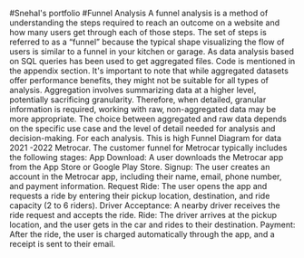 #Snehal's portfolio
#Funnel Analysis 
A funnel analysis is a method of understanding the steps required to reach an outcome on a 
website and how many users get through each of those steps. The set of steps is referred to as a 
“funnel” because the typical shape visualizing the flow of users is similar to a funnel in your 
kitchen or garage.
As data analysis based on SQL queries has been used to get aggregated files. Code is 
mentioned in the appendix section. It's important to note that while aggregated 
datasets offer performance benefits, they might not be suitable for all types of analysis. 
Aggregation involves summarizing data at a higher level, potentially sacrificing 
granularity. Therefore, when detailed, granular information is required, working with raw, 
non-aggregated data may be more appropriate. The choice between aggregated and 
raw data depends on the specific use case and the level of detail needed for analysis 
and decision-making.
For each analysis. This is high Funnel Diagram for data 2021 -2022 Metrocar.
The customer funnel for Metrocar typically includes the following stages:
App Download: A user downloads the Metrocar app from the App Store or Google Play 
Store.
Signup: The user creates an account in the Metrocar app, including their name, email, 
phone number, and payment information.
Request Ride: The user opens the app and requests a ride by entering their pickup 
location, destination, and ride capacity (2 to 6 riders).
Driver Acceptance: A nearby driver receives the ride request and accepts the ride.
Ride: The driver arrives at the pickup location, and the user gets in the car and rides to 
their destination.
Payment: After the ride, the user is charged automatically through the app, and a 
receipt is sent to their email.
